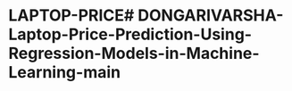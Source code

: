 ﻿# LAPTOP-PRICE# DONGARIVARSHA-Laptop-Price-Prediction-Using-Regression-Models-in-Machine-Learning-main
